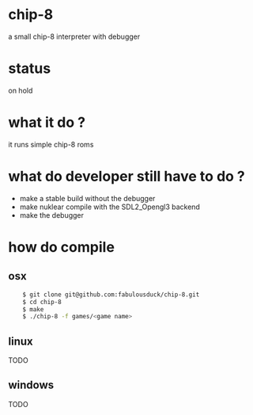 # chip-8

a small chip-8 interpreter with debugger


# status

on hold

# what it do ?

it runs simple chip-8 roms

# what do developer still have to do ?

 - make a stable build without the debugger
 - make nuklear compile with the SDL2_Opengl3 backend
 - make the debugger

# how do compile

## osx

```bash
    $ git clone git@github.com:fabulousduck/chip-8.git
    $ cd chip-8
    $ make
    $ ./chip-8 -f games/<game name>
```

## linux

TODO

## windows

TODO